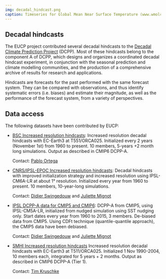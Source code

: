 ```yaml
---
img: decadal_hindcast.png
caption: Timeseries for Global Mean Near Surface Temperature (www.wmolc-adcp.org)
---
```


## Decadal hindcasts

The EUCP project contributed several decadal hindcasts to the [Decadal Climate Prediction Project](https://www.wcrp-climate.org/modelling-wgcm-mip-catalogue/cmip6-endorsed-mips-article/1065-modelling-cmip6-dcpp) (DCPP). Most of these hindcasts belong to the component A of DCPP, which designs and organizes a coordinated decadal hindcast experiment, in conjunction with the seasonal prediction and climate modelling communities, and the production of a comprehensive archive of results for research and applications.

Hindcasts are forecasts for the past performed with the same forecast system. They can be compared with observations, and thus identify systematic errors (i.e. biases) and estimate their magnitude, as well as the performance of the forecast system, from a variety of perspectives.

## Data access

The following datasets have been contributed by EUCP:

- [BSC Increased resolution hindcasts](https://doi.org/0): Increased resolution
  decadal hindcasts with EC-Earth3 at T551/ORCA025. Initialized every 2 years
  (November 1st) from 1960 to present. 10 members, 5-years +2 month long
  simulations. Output as described in CMIP6 DCPP-A.

  Contact: [Pablo Ortega](https://orcid.org/0000-0002-4135-9621)

- [CNRS/IPSL-EPOC Increased resolution
  hindcasts](https://doi.org/10.22033/ESGF/CMIP6.5137):
  Decadal hindcasts with improved initialization strategy and increased
  resolution using IPSL-CM6A-LR at about 1° resolution. Initialized every year
  from 1960 to present. 10 members, 10-year-long simulations.

  Contact: [Didier Swingedouw](https://orcid.org/0000-0002-0583-0850) and
  [Juliette Mignot](https://orcid.org/0000-0002-4894-898X)

- [IPSL DCPP-A data for CMIP5 and
  CMIP6](https://doi.org/10.22033/ESGF/CMIP6.5137):
  DCPP-A from CMIP5, using IPSL-CM5A-LR, initialized from nudged simulation
  using SST nudging only. Start dates every year from 1960 to 2015, 3 members.
  De-biased data from CMIP5. Using CDFt technique (quantile-quantile approach),
  the CMIP5 data have been debiased.

  Contact: [Didier Swingedouw](https://orcid.org/0000-0002-0583-0850) and
  [Juliette Mignot](https://orcid.org/0000-0002-4894-898X)

- [SMHI Increased resolution hindcasts]()
  Increased resolution decadal hindcasts with EC-Earth3 at T511/ORCA025.
  Initialized 1 Nov 1990-2004, 10 members each, integrated for 5 years + 2
  months. Output as described in CMIP6 DCPP-A (Tier 1).

  Contact: [Tim Kruschke](https://orcid.org/0000-0002-1205-3754)
